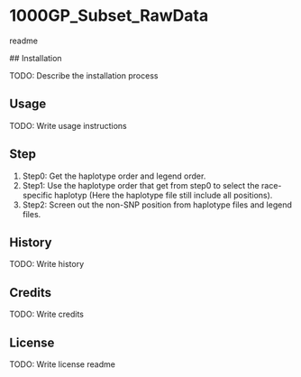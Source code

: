# 1000GP_Subset_RawData
  <tabTrigger>readme</tabTrigger>
</snippet>


<snippet>
  <content>
## Installation

TODO: Describe the installation process

## Usage

TODO: Write usage instructions

## Step

1. Step0: Get the haplotype order and legend order.
2. Step1: Use the haplotype order that get from step0 to select the race-specific haplotyp (Here the haplotype file still include all positions).
3. Step2: Screen out the non-SNP position from haplotype files and legend files.

## History

TODO: Write history

## Credits

TODO: Write credits

## License

TODO: Write license
</content>
  <tabTrigger>readme</tabTrigger>
</snippet>

